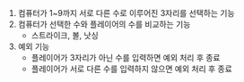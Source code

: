 1. 컴퓨터가 1~9까지 서로 다른 수로 이루어진 3자리를 선택하는 기능
2. 컴퓨터가 선택한 수와 플레이어의 수를 비교하는 기능
    - 스트라이크, 볼, 낫싱
3. 예외 기능
    - 플레이어가 3자리가 아닌 수를 입력하면 예외 처리 후 종료
    - 플레이어가 서로 다른 수를 입력하지 않으면 예외 처리 후 종료

